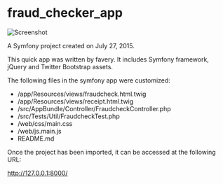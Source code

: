 fraud_checker_app
==============

![Screenshot](http://i.imgur.com/KKVT1ce.png "Interface")

A Symfony project created on July 27, 2015.

This quick app was written by favery. It includes Symfony framework, jQuery and Twitter Bootstrap assets.

The following files in the symfony app were customized:

- /app/Resources/views/fraudcheck.html.twig
- /app/Resources/views/receipt.html.twig
- /src/AppBundle/Controller/FraudcheckController.php
- /src/Tests/Util/FraudcheckTest.php
- /web/css/main.css
- /web/js.main.js
- README.md

Once the project has been imported, it can be accessed at the following URL:

http://127.0.0.1:8000/


